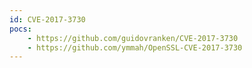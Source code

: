 ```yaml
---
id: CVE-2017-3730
pocs:
    - https://github.com/guidovranken/CVE-2017-3730
    - https://github.com/ymmah/OpenSSL-CVE-2017-3730
---
```


